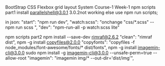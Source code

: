 BootStrap CSS Flexbox grid layout System
Course-1 Week-1
npm scripts part1
install parallelshell@3.0.1 3.0.2not working else use npm run scripts;

in json:
"start": "npm run dev",
"watch:scss": "onchange \"css/*.scss\" -- npm run scss ",
    "dev": "npm-run-all -p watch:scss lite"

npm scripts part2
npm install --save-dev rimraf@2.6.2
"clean": "rimraf dist",
npm -g install copyfiles@2.0.0
"copyfonts": "copyfiles -f node_modules/font-awesome/fonts/* dist/fonts",
npm -g install imagemin-cli@3.0.0
sudo npm install -g imagemin-cli@3.0.0 --unsafe-perm=true --allow-root
"imagemin": "imagemin img/* --out-dir='dist/img'",
